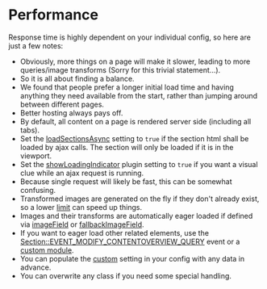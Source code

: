 # Performance

Response time is highly dependent on your individual config, so here are just a few notes:

* Obviously, more things on a page will make it slower, leading to more queries/image transforms (Sorry for this trivial
  statement...).
* So it is all about finding a balance.
* We found that people prefer a longer initial load time and having anything they need available from the start, rather
  than jumping around between different pages.
* Better hosting always pays off.
* By default, all content on a page is rendered server side (including all tabs).
* Set the [loadSectionsAsync](../config/common#loadsectionsasync) setting to `true` if the section html shall be loaded by ajax calls. The section
  will only be loaded if it is in the viewport.
* Set the [showLoadingIndicator](../config/plugin-config#showloadingindicator) plugin setting to `true` if you want a visual clue while an ajax request is running.
* Because single request will likely be fast, this can be somewhat confusing.
* Transformed images are generated on the fly if they don't already exist, so a lower [limit](../config/section-settings#limit) can speed up things.
* Images and their transforms are automatically eager loaded if defined via [imageField](../config/section-settings#imagefield) or [fallbackImageField](../config/section-settings#fallbackcimagefield).
* If you want to eager load other related elements, use the [Section::EVENT_MODIFY_CONTENTOVERVIEW_QUERY](../customize/events#modify-query) event or a [custom module](../dev/section#eager-loading).
* You can populate the [custom](../config/common#custom) setting in your config with any data in advance.
* You can overwrite any class if you need some special handling.